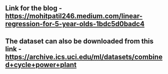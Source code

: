 ## Link for the blog - https://mohitpatil246.medium.com/linear-regression-for-5-year-olds-1bdc5d0badc4
## The dataset can also be downloaded from this link - https://archive.ics.uci.edu/ml/datasets/combined+cycle+power+plant
